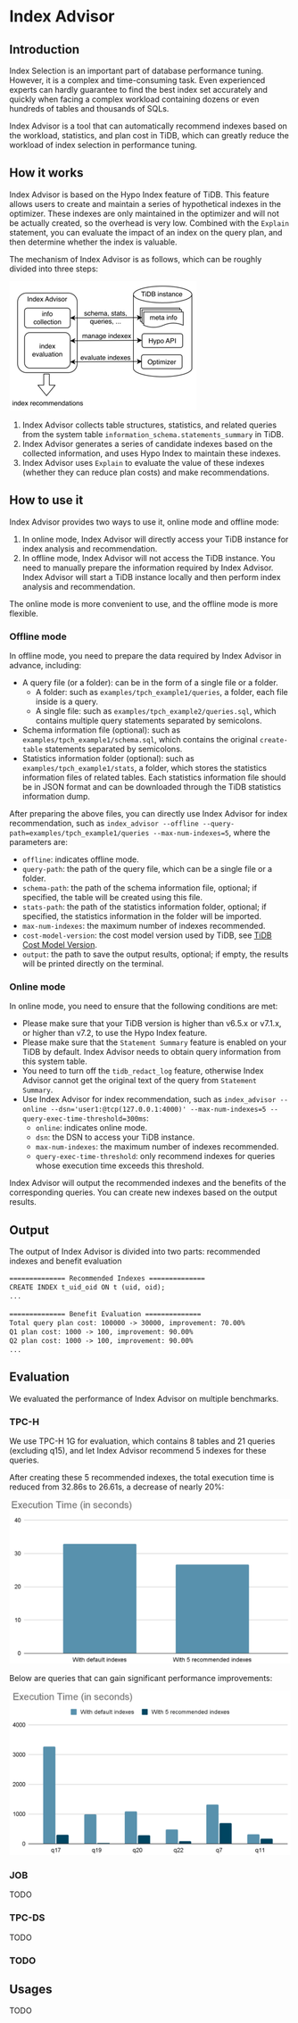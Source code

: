# Index Advisor

## Introduction

Index Selection is an important part of database performance tuning. However, it is a complex and time-consuming task. Even experienced experts can hardly guarantee to find the best index set accurately and quickly when facing a complex workload containing dozens or even hundreds of tables and thousands of SQLs.

Index Advisor is a tool that can automatically recommend indexes based on the workload, statistics, and plan cost in TiDB, which can greatly reduce the workload of index selection in performance tuning.

## How it works

Index Advisor is based on the Hypo Index feature of TiDB. This feature allows users to create and maintain a series of hypothetical indexes in the optimizer. These indexes are only maintained in the optimizer and will not be actually created, so the overhead is very low. Combined with the `Explain` statement, you can evaluate the impact of an index on the query plan, and then determine whether the index is valuable.

The mechanism of Index Advisor is as follows, which can be roughly divided into three steps: 

![overview.png](doc/overview.png)

1. Index Advisor collects table structures, statistics, and related queries from the system table `information_schema.statements_summary` in TiDB.
2. Index Advisor generates a series of candidate indexes based on the collected information, and uses Hypo Index to maintain these indexes.
3. Index Advisor uses `Explain` to evaluate the value of these indexes (whether they can reduce plan costs) and make recommendations.

## How to use it

Index Advisor provides two ways to use it, online mode and offline mode:
1. In online mode, Index Advisor will directly access your TiDB instance for index analysis and recommendation.
2. In offline mode, Index Advisor will not access the TiDB instance. You need to manually prepare the information required by Index Advisor. Index Advisor will start a TiDB instance locally and then perform index analysis and recommendation.

The online mode is more convenient to use, and the offline mode is more flexible.

### Offline mode

In offline mode, you need to prepare the data required by Index Advisor in advance, including:
- A query file (or a folder): can be in the form of a single file or a folder.
    - A folder: such as `examples/tpch_example1/queries`, a folder, each file inside is a query.
    - A single file: such as `examples/tpch_example2/queries.sql`, which contains multiple query statements separated by semicolons.
- Schema information file (optional): such as `examples/tpch_example1/schema.sql`, which contains the original `create-table` statements separated by semicolons.
- Statistics information folder (optional): such as `examples/tpch_example1/stats`, a folder, which stores the statistics information files of related tables. Each statistics information file should be in JSON format and can be downloaded through the TiDB statistics information dump.

After preparing the above files, you can directly use Index Advisor for index recommendation, such as `index_advisor --offline --query-path=examples/tpch_example1/queries --max-num-indexes=5`, where the parameters are:
- `offline`: indicates offline mode.
- `query-path`: the path of the query file, which can be a single file or a folder.
- `schema-path`: the path of the schema information file, optional; if specified, the table will be created using this file.
- `stats-path`: the path of the statistics information folder, optional; if specified, the statistics information in the folder will be imported.
- `max-num-indexes`: the maximum number of indexes recommended.
- `cost-model-version`: the cost model version used by TiDB, see [TiDB Cost Model Version](https://docs.pingcap.com/tidb/dev/system-variables#tidb_cost_model_version-starting-from-v620-version).
- `output`: the path to save the output results, optional; if empty, the results will be printed directly on the terminal.

### Online mode

In online mode, you need to ensure that the following conditions are met:
- Please make sure that your TiDB version is higher than v6.5.x or v7.1.x, or higher than v7.2, to use the Hypo Index feature.
- Please make sure that the `Statement Summary` feature is enabled on your TiDB by default. Index Advisor needs to obtain query information from this system table.
- You need to turn off the `tidb_redact_log` feature, otherwise Index Advisor cannot get the original text of the query from `Statement Summary`.
- Use Index Advisor for index recommendation, such as `index_advisor --online --dsn='user1:@tcp(127.0.0.1:4000)' --max-num-indexes=5 --query-exec-time-threshold=300ms`:
    - `online`: indicates online mode.
    - `dsn`: the DSN to access your TiDB instance.
    - `max-num-indexes`: the maximum number of indexes recommended.
    - `query-exec-time-threshold`: only recommend indexes for queries whose execution time exceeds this threshold. 

Index Advisor will output the recommended indexes and the benefits of the corresponding queries. You can create new indexes based on the output results.

## Output

The output of Index Advisor is divided into two parts: recommended indexes and benefit evaluation

```
============== Recommended Indexes ==============
CREATE INDEX t_uid_oid ON t (uid, oid);
...

============== Benefit Evaluation ==============
Total query plan cost: 100000 -> 30000, improvement: 70.00%
Q1 plan cost: 1000 -> 100, improvement: 90.00%
Q2 plan cost: 1000 -> 100, improvement: 90.00%
...
```

## Evaluation

We evaluated the performance of Index Advisor on multiple benchmarks. 

### TPC-H

We use TPC-H 1G for evaluation, which contains 8 tables and 21 queries (excluding q15), and let Index Advisor recommend 5 indexes for these queries.

After creating these 5 recommended indexes, the total execution time is reduced from 32.86s to 26.61s, a decrease of nearly 20%:

![tpch_total](doc/evaluation_tpch_1g_total.png)

Below are queries that can gain significant performance improvements:

![tpch_query](doc/evaluation_tpch_1g_query.png)

### JOB

TODO

### TPC-DS

TODO

### TODO

## Usages

TODO